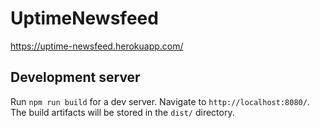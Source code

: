 # UptimeNewsfeed

https://uptime-newsfeed.herokuapp.com/

## Development server

Run `npm run build` for a dev server. Navigate to `http://localhost:8080/`. The build artifacts will be stored in the `dist/` directory. 
